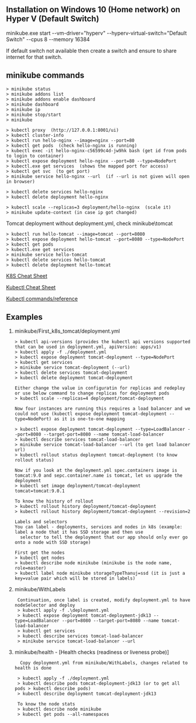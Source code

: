 Installation on Windows 10 (Home network) on Hyper V (Default Switch)
----------------------------------------------------------------------
minikube.exe start --vm-driver="hyperv" --hyperv-virtual-switch="Default Switch" --cpus 8 --memory 16384

If default switch not available then create a switch and ensure to share
internet for that switch.

minikube commands
--------------------------

 ```
> minikube status
> minikube addons list
> minikube addons enable dashboard
> minikube dashboard
> minikube ip
> minikube stop/start
> minikube 

> kubectl proxy  (http://127.0.0.1:8001/ui)
> kubectl cluster-info
> kubectl run hello-nginx --image=nginx --port=80
> kubectl get pods  (check hello-nginx is running)
> kubectl exec -it hello-nginx-c56599c4d-jw9hk bash (get id from pods to login to container)
> kubectl expose deployment hello-nginx --port=80 --type=NodePort
> kubectl.exe get services  (shows the mapped port for access)
> kubectl get svc  (to get port)
> minikube service hello-nginx --url  (if --url is not given will open in browser)

> kubectl delete services hello-nginx
> kubectl delete deployment hello-nginx

> kubectl scale --replicas=3 deployment/hello-nginx  (scale it)
> minikube update-context (in case ip got changed)
 ```
 
 Tomcat deployment without deployment.yml, check minikube\tomcat
  ```
  > kubectl run hello-tomcat --image=tomcat --port=8080
  > kubectl expose deployment hello-tomcat --port=8080 --type=NodePort
  > kubectl get pods
  > kubectl.exe get services
  > minikube service hello-tomcat
  > kubectl delete services hello-tomcat
  > kubectl delete deployment hello-tomcat
  ```
[K8S Cheat Sheet](https://design.jboss.org/redhatdeveloper/marketing/kubernetes_cheatsheet/cheatsheet/cheat_sheet/images/kubernetes_cheat_sheet_r1v1.pdf)

[Kubectl Cheat Sheet](https://kubernetes.io/docs/reference/kubectl/cheatsheet/)

[Kubectl commands/reference](https://kubernetes.io/docs/reference/generated/kubectl/kubectl-commands)

Examples
-------------------
1. minikube/First_k8s_tomcat/deployment.yml
      ```
      > kubectl api-versions (provides the kubectl api versions supported that can be used in deployment.yml, apiVersion: apps/v1)
      > kubectl apply -f ./deployment.yml
      > kubectl expose deployment tomcat-deployment --type=NodePort
      > kubectl get services
      > minikube service tomcat-deployment (--url)
      > kubectl delete services tomcat-deployment
      > kubectl delete deployment tomcat-deployment
      
    Either change the value in configuratin for replicas and redeploy or use below command to change replicas for deployment pods
      > kubectl scale --replicas=4 deployment/tomcat-deployment
   
     Now four instances are running this requires a load balancer and we could not use (kubectl expose deployment tomcat-deployment --type=NodePort) as it is one-to-one mapping
   
      > kubectl expose deployment tomcat-deployment --type=LoadBalancer --port=8080 --target-port=8080 --name tomcat-load-balancer
      > kubectl describe services tomcat-load-balancer
      > minikube service tomcat-load-balancer --url (to get load balancer url)
      > kubectl rollout status deployment tomcat-deployment (to know rollout status)
   
     Now if you look at the deployment.yml spec.containers image is tomcat:9.0 and sepc.container.name is tomcat, let us upgrade the deployment 
      > kubectl set image deployment/tomcat-deployment tomcat=tomcat:9.0.1
   
     To know the history of rollout
     > kubectl rollout history deployment/tomcat-deployment
     > kubectl rollout history deployment/tomcat-deployment --revision=2
   
     Labels and selectors
     You can label - deployments, services and nodes in k8s (example: label a node that it has SSD storage and then use
        selector to tell the deployment that our app should only ever go onto a node with SSD storage)
   
      First get the nodes 
      > kubectl get nodes
      > kubectl describe node minikube (minikube is the node name, role=master)
      > kubectl label node minikube storageTypeThanuj=ssd (it is just a key=value pair which will be stored in labels)
      ```
2. minikube/WithLabels
    ```
     Continuation, once label is created, modify deployment.yml to have nodeSelector and deploy
     > kubectl apply -f .\deployment.yml
     > kubectl expose deployment tomcat-deployment-jdk13 --type=LoadBalancer --port=8080 --target-port=8080 --name tomcat-load-balancer
     > kubectl get services
     > kubectl describe services tomcat-load-balancer
     > minikube service tomcat-load-balancer --url
    ```
 3. minikube/health - [Health checks (readiness or liveness probe)]
    ```
      Copy deployment.yml from minikube/WithLabels, changes related to health is done 
      
     > kubectl apply -f ./deployment.yml
     > kubectl describe pods tomcat-deployment-jdk13 (or to get all pods > kubectl describe pods)
     > kubectl describe deployment tomcat-deployment-jdk13
     
     To know the node stats
     > kubectl describe node minikube
     > kubectl get pods --all-namespaces
    ```
